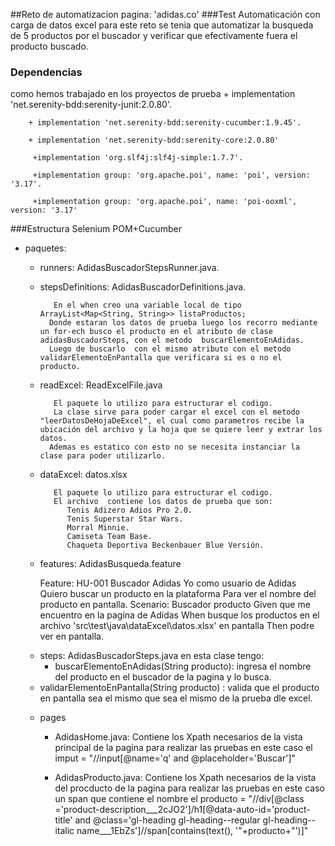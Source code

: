 ##Reto de automatizacion pagina: 'adidas.co'
###Test Automaticación con carga de datos excel
para este reto se tenia que automatizar la busqueda de 5 productos por el buscador y verificar que  efectivamente fuera el producto buscado.

### Dependencias
como hemos trabajado en los proyectos de prueba
		+ implementation 'net.serenity-bdd:serenity-junit:2.0.80'.
		
		+ implementation 'net.serenity-bdd:serenity-cucumber:1.9.45'.
		
		+ implementation 'net.serenity-bdd:serenity-core:2.0.80'
		
		 +implementation 'org.slf4j:slf4j-simple:1.7.7'.
		 
		 +implementation group: 'org.apache.poi', name: 'poi', version: '3.17'.
		 
		 +implementation group: 'org.apache.poi', name: 'poi-ooxml', version: '3.17'

###Estructura
 Selenium POM+Cucumber
+ paquetes:
	+ runners: AdidasBuscadorStepsRunner.java.

	+ stepsDefinitions: AdidasBuscadorDefinitions.java.

			 En el when creo una variable local de tipo   ArrayList<Map<String, String>> listaProductos; 
			Donde estaran los datos de prueba luego los recorro mediante un for-ech busco el producto en el atributo de clase adidasBuscadorSteps, con el metodo  buscarElementoEnAdidas.
			Luego de buscarlo  con el mismo atributo con el metodo  validarElementoEnPantalla que verificara si es o no el producto.

	+ readExcel: ReadExcelFile.java

			 El paquete lo utilizo para estructurar el codigo.
			 La clase sirve para poder cargar el excel con el metodo "leerDatosDeHojaDeExcel", el cual como parametros recibe la ubicación del archivo y la hoja que se quiere leer y extrar los datos.
			Ademas es estatico con esto no se necesita instanciar la clase para poder utilizarlo.

	+ dataExcel:  datos.xlsx

			 El paquete lo utilizo para estructurar el codigo.
			 El archivo  contiene los datos de prueba que son:
				Tenis Adizero Adios Pro 2.0.
				Tenis Superstar Star Wars.
				Morral Minnie.
				Camiseta Team Base.
				Chaqueta Deportiva Beckenbauer Blue Versión.

	+ features: AdidasBusqueda.feature

		Feature: HU-001 Buscador Adidas
		Yo como usuario de Adidas Quiero buscar un producto en la plataforma Para ver el nombre del producto en pantalla.
			Scenario: Buscador producto
			Given que me encuentro en la pagina de Adidas
			When  busque los productos en el archivo 'src\test\java\dataExcel\datos.xlsx' en pantalla
			Then podre ver en pantalla.
	* steps: AdidasBuscadorSteps.java
	  en esta clase tengo:
	  * buscarElementoEnAdidas(String producto):
	  		ingresa el nombre del producto en el buscador de la pagina  y lo busca.
	 * validarElementoEnPantalla(String producto) :
	 		valida que el producto en pantalla sea el mismo que sea el mismo de la prueba dle excel.
	+ pages

		* AdidasHome.java:
	 		 Contiene los Xpath necesarios de la vista principal de la pagina para realizar las pruebas en este caso el imput  = "//input[@name='q' and @placeholder='Buscar']"

		* AdidasProducto.java:
	 		 Contiene los Xpath necesarios de la vista del procducto de la pagina para realizar las pruebas en este caso un span que contiene el nombre el producto  = "//div[@class ='product-description___2cJO2']/h1[@data-auto-id='product-title' and @class='gl-heading gl-heading--regular gl-heading--italic name___1EbZs']//span[contains(text(), '"+producto+"')]"



